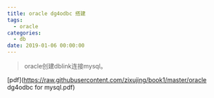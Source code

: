 ```yaml
---
title: oracle dg4odbc 搭建
tags:
  - oracle
categories:
  - db
date: 2019-01-06 00:00:00
---
```

> oracle创建dblink连接mysql。
<!-- more -->
[pdf](https://raw.githubusercontent.com/zixujing/book1/master/oracle dg4odbc for mysql.pdf)
